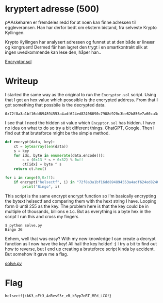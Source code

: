 # kryptert adresse (500)

pAAskeharen er fremdeles redd for at noen kan finne adressen til eggleveransen. Han har derfor bedt om ekstern bistand, fra selveste Krypto Kyllingen.

Krypto Kyllingen har analysert adressen og funnet ut at den både er lineær og kongruent! Dermed får han lagret den trygt i en smartkontrakt slik at ingen uvedkommende kan lese den, håper han..

[Encryptor.sol](Encryptor.sol)

# Writeup

I started the same way as the original to run the `Encryptor.sol` script. Using that I got an hex value which pososible is the encrypted address. From that I got something that possbile is the decrypted data. 

```
0x72f8a3a1bf16dd894894553a4adf624ed82408090c7908d920c3be82b856e7a60ca3426971897c62d8152304256913a576ce859b8120dcb824b2603b5f
```

I see that I need the hidden `s0` value which `Encyptor.sol` has hidden. I have no idea on what to do so try a bit different things. ChatGPT, Google. Then I find out that bruteforce might be the simple method.

```python
def encrypt(data, key):
    ct = bytearray(len(data))
    s = key
    for idx, byte in enumerate(data.encode()):
        s = (0x13 * s + 0x32) % 0xff
        ct[idx] = byte ^ s
    return ct.hex()

for i in range(0,0xff):
    if encrypt("helsectf", i) in "72f8a3a1bf16dd894894553a4adf624ed82408090c7908d920c3be82b856e7a60ca3426971897c62d8152304256913a576ce859b8120dcb824b2603b5f":
        print("Bingo", i)
```

This script is the same encrypt encrypt function so I'm basically encrypting the bytext helsectf and comparing them with the hext string I have. Looping form 0 until 255 as the key. The problem here is that the key could be in multiple of thousands, billions e.t.c. But as everything is a byte hex in the script I run this and cross my fingers.

```
$ python solve.py
Bingo 26
```

Eehem, well that was easy? With my new knowledge I can create a decrypt function as I now have the key! All hail the key holder! :) I try a bit to find out how to reverse, but I end up creating a bruteforce script kinda by accident. But somehow It gave me a flag. 

[solve.py](solve.py)

# Flag

```
helsectf{ikK3_oFt3_AdResS3r_eR_kRyp7eRT_MEd_LCG!}
```
